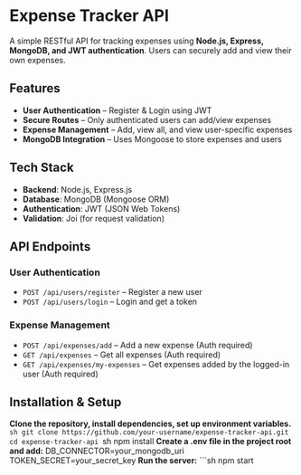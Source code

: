 # Expense Tracker API  
A simple RESTful API for tracking expenses using **Node.js, Express, MongoDB, and JWT authentication**. 
Users can securely add and view their own expenses.

## Features  
- **User Authentication** – Register & Login using JWT  
- **Secure Routes** – Only authenticated users can add/view expenses  
- **Expense Management** – Add, view all, and view user-specific expenses  
- **MongoDB Integration** – Uses Mongoose to store expenses and users  

## Tech Stack  
- **Backend**: Node.js, Express.js  
- **Database**: MongoDB (Mongoose ORM)  
- **Authentication**: JWT (JSON Web Tokens)  
- **Validation**: Joi (for request validation)  

## API Endpoints  

### User Authentication  
- `POST /api/users/register` – Register a new user  
- `POST /api/users/login` – Login and get a token  

### Expense Management  
- `POST /api/expenses/add` – Add a new expense (Auth required)  
- `GET /api/expenses` – Get all expenses (Auth required)  
- `GET /api/expenses/my-expenses` – Get expenses added by the logged-in user (Auth required)  

## Installation & Setup  
**Clone the repository, install dependencies, set up environment variables.**
    ```sh
    git clone https://github.com/your-username/expense-tracker-api.git
    cd expense-tracker-api
    ```sh
    npm install
**Create a .env file in the project root and add:**
    DB_CONNECTOR=your_mongodb_uri
    TOKEN_SECRET=your_secret_key
**Run the server:**
    ```sh
    npm start